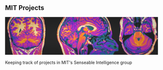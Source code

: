 
## MIT Projects

![banner](assets/images/coverphoto_mk.png)

Keeping track of projects in MIT's Senseable Intelligence group

